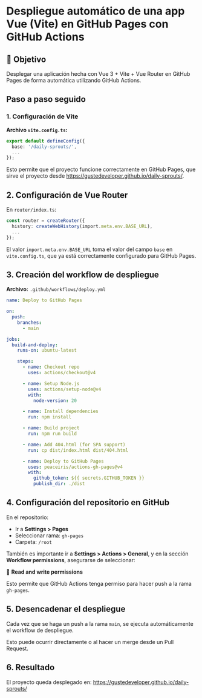 # Despliegue automático de una app Vue (Vite) en GitHub Pages con GitHub Actions

## 🎯 Objetivo
Desplegar una aplicación hecha con Vue 3 + Vite + Vue Router en GitHub Pages de forma automática utilizando GitHub Actions.

## Paso a paso seguido

### 1. Configuración de Vite

**Archivo `vite.config.ts`:**

```ts
export default defineConfig({
  base: '/daily-sprouts/',
  ...
});
```
Esto permite que el proyecto funcione correctamente en GitHub Pages, que sirve el proyecto desde https://gustedeveloper.github.io/daily-sprouts/.

## 2. Configuración de Vue Router

En `router/index.ts`:

```typescript
const router = createRouter({
  history: createWebHistory(import.meta.env.BASE_URL),
  ...
});
```

El valor `import.meta.env.BASE_URL` toma el valor del campo `base` en `vite.config.ts`, que ya está correctamente configurado para GitHub Pages.

## 3. Creación del workflow de despliegue

**Archivo:** `.github/workflows/deploy.yml`

```yaml
name: Deploy to GitHub Pages

on:
  push:
    branches:
      - main

jobs:
  build-and-deploy:
    runs-on: ubuntu-latest

    steps:
      - name: Checkout repo
        uses: actions/checkout@v4

      - name: Setup Node.js
        uses: actions/setup-node@v4
        with:
          node-version: 20

      - name: Install dependencies
        run: npm install

      - name: Build project
        run: npm run build

      - name: Add 404.html (for SPA support)
        run: cp dist/index.html dist/404.html

      - name: Deploy to GitHub Pages
        uses: peaceiris/actions-gh-pages@v4
        with:
          github_token: ${{ secrets.GITHUB_TOKEN }}
          publish_dir: ./dist
```

## 4. Configuración del repositorio en GitHub

En el repositorio:

- Ir a **Settings > Pages**
- Seleccionar rama: `gh-pages`
- Carpeta: `/root`

También es importante ir a **Settings > Actions > General**, y en la sección **Workflow permissions**, asegurarse de seleccionar:

🔘 **Read and write permissions**

Esto permite que GitHub Actions tenga permiso para hacer push a la rama `gh-pages`.

## 5. Desencadenar el despliegue

Cada vez que se haga un push a la rama `main`, se ejecuta automáticamente el workflow de despliegue.

Esto puede ocurrir directamente o al hacer un merge desde un Pull Request.

## 6. Resultado

El proyecto queda desplegado en: https://gustedeveloper.github.io/daily-sprouts/
